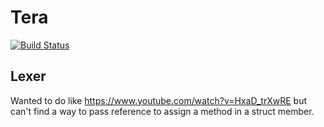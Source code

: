 # Tera

[![Build Status](https://travis-ci.org/Keats/tera.svg)](https://travis-ci.org/Keats/tera)


## Lexer
Wanted to do like https://www.youtube.com/watch?v=HxaD_trXwRE but can't find a 
way to pass reference to assign a method in a struct member.
